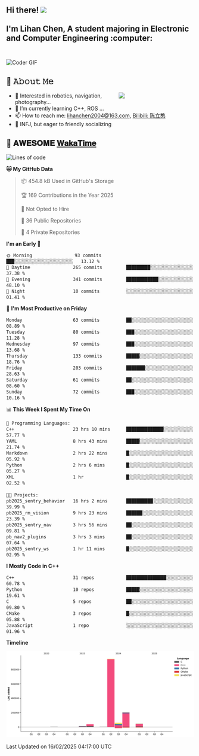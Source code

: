 <h2 align="left">
 <abc>
  <br>Hi there! <img src="https://user-images.githubusercontent.com/42378118/110234147-e3259600-7f4e-11eb-95be-0c4047144dea.gif" width="30"><br>
  <br> I'm Lihan Chen, A student majoring in Electronic and Computer Engineering :computer:<br>
  <br>
 </abc>
</h2>

<img align="center" src="https://media.giphy.com/media/SWoSkN6DxTszqIKEqv/giphy.gif" alt="Coder GIF" width="500">

## :book: 𝙰𝚋𝚘𝚞𝚝 𝙼𝚎

<img align="right" width="40%" src="https://github-readme-stats.vercel.app/api?username=LihanChen2004&show_icons=true&icon_color=CE1D2D&text_color=718096&bg_color=ffffff&hide_title=true" />

- 🌟 Interested in robotics, navigation, photography...
- 🌱 I’m currently learning C++, ROS ... 
- 📫 How to reach me: lihanchen2004@163.com, [Bilibili: 陈立憨](https://space.bilibili.com/170786212)
- 👯 INFJ, but eager to friendly socializing

## 📜 𝐀𝐖𝐄𝐒𝐎𝐌𝐄 [𝐖𝐚𝐤𝐚𝐓𝐢𝐦𝐞](https://github.com/anmol098/waka-readme-stats)

<!--START_SECTION:waka-->
![Lines of code](https://img.shields.io/badge/From%20Hello%20World%20I%27ve%20Written-1.3%20million%20lines%20of%20code-blue)

**🐱 My GitHub Data** 

> 📦 454.8 kB Used in GitHub's Storage 
 > 
> 🏆 169 Contributions in the Year 2025
 > 
> 🚫 Not Opted to Hire
 > 
> 📜 36 Public Repositories 
 > 
> 🔑 4 Private Repositories 
 > 
**I'm an Early 🐤** 

```text
🌞 Morning                93 commits          ███░░░░░░░░░░░░░░░░░░░░░░   13.12 % 
🌆 Daytime                265 commits         █████████░░░░░░░░░░░░░░░░   37.38 % 
🌃 Evening                341 commits         ████████████░░░░░░░░░░░░░   48.10 % 
🌙 Night                  10 commits          ░░░░░░░░░░░░░░░░░░░░░░░░░   01.41 % 
```
📅 **I'm Most Productive on Friday** 

```text
Monday                   63 commits          ██░░░░░░░░░░░░░░░░░░░░░░░   08.89 % 
Tuesday                  80 commits          ███░░░░░░░░░░░░░░░░░░░░░░   11.28 % 
Wednesday                97 commits          ███░░░░░░░░░░░░░░░░░░░░░░   13.68 % 
Thursday                 133 commits         █████░░░░░░░░░░░░░░░░░░░░   18.76 % 
Friday                   203 commits         ███████░░░░░░░░░░░░░░░░░░   28.63 % 
Saturday                 61 commits          ██░░░░░░░░░░░░░░░░░░░░░░░   08.60 % 
Sunday                   72 commits          ███░░░░░░░░░░░░░░░░░░░░░░   10.16 % 
```


📊 **This Week I Spent My Time On** 

```text
💬 Programming Languages: 
C++                      23 hrs 10 mins      ██████████████░░░░░░░░░░░   57.77 % 
YAML                     8 hrs 43 mins       █████░░░░░░░░░░░░░░░░░░░░   21.74 % 
Markdown                 2 hrs 22 mins       █░░░░░░░░░░░░░░░░░░░░░░░░   05.92 % 
Python                   2 hrs 6 mins        █░░░░░░░░░░░░░░░░░░░░░░░░   05.27 % 
XML                      1 hr                █░░░░░░░░░░░░░░░░░░░░░░░░   02.52 % 

🐱‍💻 Projects: 
pb2025_sentry_behavior   16 hrs 2 mins       ██████████░░░░░░░░░░░░░░░   39.99 % 
pb2025_rm_vision         9 hrs 23 mins       ██████░░░░░░░░░░░░░░░░░░░   23.39 % 
pb2025_sentry_nav        3 hrs 56 mins       ██░░░░░░░░░░░░░░░░░░░░░░░   09.81 % 
pb_nav2_plugins          3 hrs 3 mins        ██░░░░░░░░░░░░░░░░░░░░░░░   07.64 % 
pb2025_sentry_ws         1 hr 11 mins        █░░░░░░░░░░░░░░░░░░░░░░░░   02.95 % 
```

**I Mostly Code in C++** 

```text
C++                      31 repos            ███████████████░░░░░░░░░░   60.78 % 
Python                   10 repos            █████░░░░░░░░░░░░░░░░░░░░   19.61 % 
C                        5 repos             ██░░░░░░░░░░░░░░░░░░░░░░░   09.80 % 
CMake                    3 repos             █░░░░░░░░░░░░░░░░░░░░░░░░   05.88 % 
JavaScript               1 repo              ░░░░░░░░░░░░░░░░░░░░░░░░░   01.96 % 
```



**Timeline**

![Lines of Code chart](https://raw.githubusercontent.com/LihanChen2004/LihanChen2004/main/assets/bar_graph.png)


 Last Updated on 16/02/2025 04:17:00 UTC
<!--END_SECTION:waka-->

<!--
**LihanChen2004/LihanChen2004** is a ✨ _special_ ✨ repository because its `README.md` (this file) appears on your GitHub profile.

Here are some ideas to get you started:

- 🔭 I’m currently working on ...
- 🌱 I’m currently learning ...
- 👯 I’m looking to collaborate on ...
- 🤔 I’m looking for help with ...
- 💬 Ask me about ...
- 📫 How to reach me: ...
- 😄 Pronouns: ...
- ⚡ Fun fact: ...
-->

